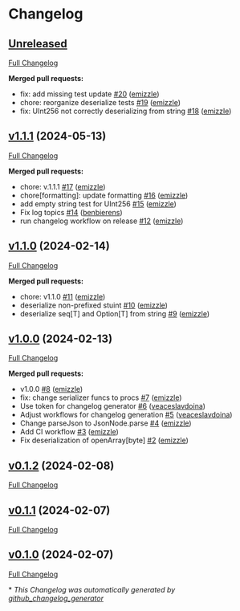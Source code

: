 # Changelog

## [Unreleased](https://github.com/codex-storage/nim-serde/tree/HEAD)

[Full Changelog](https://github.com/codex-storage/nim-serde/compare/v1.1.1...HEAD)

**Merged pull requests:**

- fix: add missing test update [\#20](https://github.com/codex-storage/nim-serde/pull/20) ([emizzle](https://github.com/emizzle))
- chore: reorganize deserialize tests [\#19](https://github.com/codex-storage/nim-serde/pull/19) ([emizzle](https://github.com/emizzle))
- fix: UInt256 not correctly deserializing from string [\#18](https://github.com/codex-storage/nim-serde/pull/18) ([emizzle](https://github.com/emizzle))

## [v1.1.1](https://github.com/codex-storage/nim-serde/tree/v1.1.1) (2024-05-13)

[Full Changelog](https://github.com/codex-storage/nim-serde/compare/v1.1.0...v1.1.1)

**Merged pull requests:**

- chore: v.1.1.1 [\#17](https://github.com/codex-storage/nim-serde/pull/17) ([emizzle](https://github.com/emizzle))
- chore\[formatting\]: update formatting [\#16](https://github.com/codex-storage/nim-serde/pull/16) ([emizzle](https://github.com/emizzle))
- add empty string test for UInt256 [\#15](https://github.com/codex-storage/nim-serde/pull/15) ([emizzle](https://github.com/emizzle))
- Fix log topics [\#14](https://github.com/codex-storage/nim-serde/pull/14) ([benbierens](https://github.com/benbierens))
- run changelog workflow on release [\#12](https://github.com/codex-storage/nim-serde/pull/12) ([emizzle](https://github.com/emizzle))

## [v1.1.0](https://github.com/codex-storage/nim-serde/tree/v1.1.0) (2024-02-14)

[Full Changelog](https://github.com/codex-storage/nim-serde/compare/v1.0.0...v1.1.0)

**Merged pull requests:**

- chore: v1.1.0 [\#11](https://github.com/codex-storage/nim-serde/pull/11) ([emizzle](https://github.com/emizzle))
- deserialize non-prefixed stuint [\#10](https://github.com/codex-storage/nim-serde/pull/10) ([emizzle](https://github.com/emizzle))
- deserialize seq\[T\] and Option\[T\] from string [\#9](https://github.com/codex-storage/nim-serde/pull/9) ([emizzle](https://github.com/emizzle))

## [v1.0.0](https://github.com/codex-storage/nim-serde/tree/v1.0.0) (2024-02-13)

[Full Changelog](https://github.com/codex-storage/nim-serde/compare/v0.1.2...v1.0.0)

**Merged pull requests:**

- v1.0.0 [\#8](https://github.com/codex-storage/nim-serde/pull/8) ([emizzle](https://github.com/emizzle))
- fix: change serializer funcs to procs  [\#7](https://github.com/codex-storage/nim-serde/pull/7) ([emizzle](https://github.com/emizzle))
- Use token for changelog generator [\#6](https://github.com/codex-storage/nim-serde/pull/6) ([veaceslavdoina](https://github.com/veaceslavdoina))
- Adjust workflows for changelog generation [\#5](https://github.com/codex-storage/nim-serde/pull/5) ([veaceslavdoina](https://github.com/veaceslavdoina))
- Change parseJson to JsonNode.parse [\#4](https://github.com/codex-storage/nim-serde/pull/4) ([emizzle](https://github.com/emizzle))
- Add CI workflow [\#3](https://github.com/codex-storage/nim-serde/pull/3) ([emizzle](https://github.com/emizzle))
- Fix deserialization of openArray\[byte\] [\#2](https://github.com/codex-storage/nim-serde/pull/2) ([emizzle](https://github.com/emizzle))

## [v0.1.2](https://github.com/codex-storage/nim-serde/tree/v0.1.2) (2024-02-08)

[Full Changelog](https://github.com/codex-storage/nim-serde/compare/v0.1.1...v0.1.2)

## [v0.1.1](https://github.com/codex-storage/nim-serde/tree/v0.1.1) (2024-02-07)

[Full Changelog](https://github.com/codex-storage/nim-serde/compare/v0.1.0...v0.1.1)

## [v0.1.0](https://github.com/codex-storage/nim-serde/tree/v0.1.0) (2024-02-07)

[Full Changelog](https://github.com/codex-storage/nim-serde/compare/5a8e85449d9320d2277bc9aadf1daae61c7f057b...v0.1.0)



\* *This Changelog was automatically generated by [github_changelog_generator](https://github.com/github-changelog-generator/github-changelog-generator)*
